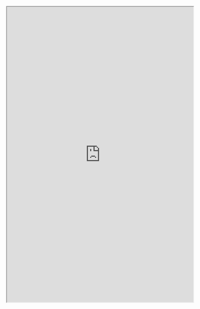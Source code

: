 <iframe
  src="https://atcoder.jp/contests/ARC100/tasks/arc100_a"
  style="width:100%; height:800px;"
></iframe>
